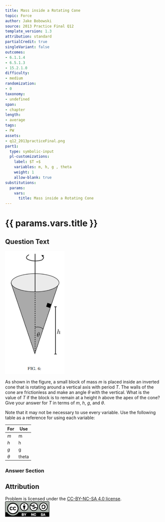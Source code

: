 ```yaml
---
title: Mass inside a Rotating Cone
topic: Force
author: Jake Bobowski
source: 2013 Practice Final Q12
template_version: 1.3
attribution: standard
partialCredit: true
singleVariant: false
outcomes:
- 6.1.1.4
- 6.5.1.3
- 15.2.1.0
difficulty:
- medium
randomization:
- 0
taxonomy:
- undefined
span:
- chapter
length:
- average
tags:
- PW
assets:
- q12_2013practiceFinal.png
part1:
  type: symbolic-input
  pl-customizations:
    label: $T =$
    variables: m, h, g , theta
    weight: 1
    allow-blank: true
substitutions:
  params:
    vars:
      title: Mass inside a Rotating Cone
---
```

# {{ params.vars.title }}

## Question Text

<img src="q12_2013practiceFinal.png" alt="An inverted cone whose walls make an angle theta with the vertical axis. The vertical height measured from the pointed end is h." >

As shown in the figure, a small block of mass $m$ is placed inside an inverted cone that is rotating around a vertical axis with period $T$. The walls of the cone are frictionless and make an angle $\theta$ with the vertical.  What is the value of $T$ if the block is to remain at a height $h$ above the apex of the cone? Give  your answer for $T$ in terms of $m$, $h$, $g$, and $\theta$.

Note that it may not be necessary to use every variable. Use the following table as a reference for using each variable:

| For  | Use   |
|----------|-------|
| $m$  | m  |
| $h$  | h  |
| $g$      | g     |
| $\theta$ | theta |

### Answer Section

## Attribution

Problem is licensed under the [CC-BY-NC-SA 4.0 license](https://creativecommons.org/licenses/by-nc-sa/4.0/).<br> ![The Creative Commons 4.0 license requiring attribution-BY, non-commercial-NC, and share-alike-SA license.](https://raw.githubusercontent.com/firasm/bits/master/by-nc-sa.png)